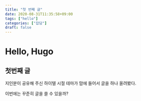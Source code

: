```yaml
---
title: "첫 번째 글"
date: 2020-08-31T11:35:58+09:00
tags: ["hello"]
categories: ["잡담"]
draft: false
---
```


# Hello, Hugo

## 첫번째 글

지인분이 공유해 주신 하이텔 시절 테마가 맘에 들어서 글을 하나 올려봤다.

이번에는 꾸준히 글을 쓸 수 있을까?

